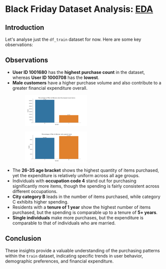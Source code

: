 <h1>Black Friday Dataset Analysis: <a href="eda.ipynb">EDA</a></h1>

<h2>Introduction</h2>
<p>Let's analyse just the <code>df_train</code> dataset for now. Here are some key observations:</p>

<h2>Observations</h2>
    <ul>
        <li><strong>User ID 1001680</strong> has the <strong>highest purchase count</strong> in the dataset, whereas <strong>User ID 1000708</strong> has the <strong>lowest</strong>.</li>
        <li><strong>Male customers</strong> have a higher purchase volume and also contribute to a greater financial expenditure overall.</li>
            <figure><img src="res/data exploration/gender_n_purchases.png" width=200, height=100></figure>
            <figure><img src="res/data exploration/gender_avg_purchases.png" width=200, height=100></figure>
        <li>The <strong>26-35 age bracket</strong> shows the highest quantity of items purchased, yet the expenditure is relatively uniform across all age groups.</li>
        <li>Individuals with <strong>occupation code 4</strong> stand out for purchasing significantly more items, though the spending is fairly consistent across different occupations.</li>
        <li><strong>City category B</strong> leads in the number of items purchased, while category C exhibits higher spending.</li>
        <li>Residents with a <strong>tenure of 1 year</strong> show the highest number of items purchased, but the spending is comparable up to a tenure of <strong>5+ years</strong>.</li>
        <li><strong>Single individuals</strong> make more purchases, but the expenditure is comparable to that of individuals who are married.</li>
    </ul>

<h2>Conclusion</h2>
<p>These insights provide a valuable understanding of the purchasing patterns within the <code>train</code> dataset, indicating specific trends in user behavior, demographic preferences, and financial expenditure.</p>
</body>
</html>
